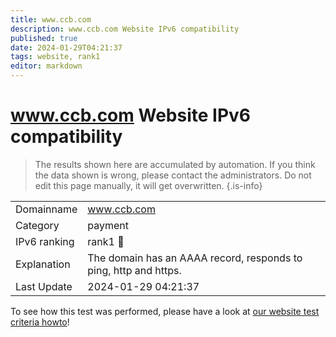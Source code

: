 ```yaml
---
title: www.ccb.com
description: www.ccb.com Website IPv6 compatibility
published: true
date: 2024-01-29T04:21:37
tags: website, rank1
editor: markdown
---
```


# www.ccb.com Website IPv6 compatibility

> The results shown here are accumulated by automation. If you think the data shown is wrong, please contact the administrators. 
> Do not edit this page manually, it will get overwritten.
{.is-info}


|   |   |
| - | - |
| Domainname | www.ccb.com
| Category | payment |
| IPv6 ranking | rank1 :1st_place_medal: |
| Explanation | The domain has an AAAA record, responds to ping, http and https. |
| Last Update | 2024-01-29 04:21:37 |

To see how this test was performed, please have a look at [our website test criteria howto](/howto/testcriteria/website)!

